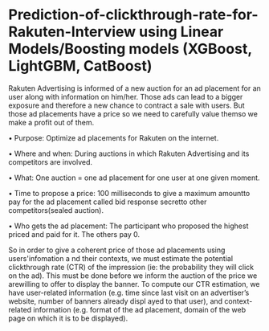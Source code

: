 # Prediction-of-clickthrough-rate-for-Rakuten-Interview using Linear Models/Boosting models (XGBoost, LightGBM, CatBoost)

Rakuten Advertising is informed of a new auction for an ad placement for an 
user along with information on him/her. Those ads can lead to 
a bigger exposure and therefore a new chance to contract a sale with users. 
But those ad placements have 
a price so we need to carefully value themso we make a profit out of them.

• Purpose: Optimize ad placements for Rakuten on the internet.

• Where and when: During auctions in which Rakuten Advertising and its
competitors are involved.

• What: One auction = one ad placement for one user at one given moment.

• Time to propose a price: 100 milliseconds to give a maximum amountto pay for 
the ad placement called bid response secretto other competitors(sealed auction).

• Who gets the ad placement: The participant who proposed the highest priced and
paid for it. The others pay 0.

So in order to give a coherent price of those ad placements using users'infomation a
nd their contexts, we must estimate the potential clickthrough rate (CTR) of the 
impression (ie: the probability they will click on the ad). This 
must be done before we inform the auction of the price we arewilling to offer to 
display the banner.
To compute our CTR estimation, we have user-related information 
(e.g. time since last visit on an advertiser’s website, number of banners already displ
ayed to that user), and context-related information (e.g. format of the 
ad placement, domain of the web page on which it is to be displayed).
